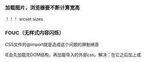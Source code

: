### 加载图片，浏览器要不断计算宽高
！！！
srcset sizes

### FOUC（无样式内容闪烁）
CSS文件的@import就是造成这个问题的罪魁祸首

IE会先加载完DOM结构，再加载导入的外部css。解决：在它之后加上<link>或<script>


### 前端性能优化有哪些


